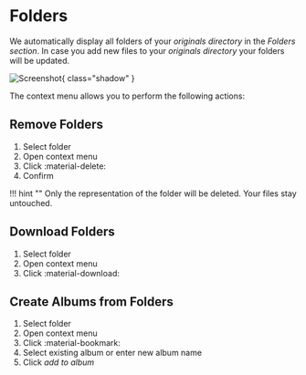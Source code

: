 # Folders #
We automatically display all folders of your *originals directory* in the *Folders section*.
In case you add new files to your *originals directory* your folders will be updated.

![Screenshot](img/folders-1.png){ class="shadow" }

The context menu allows you to perform the following actions:

## Remove Folders ##
1. Select folder
2. Open context menu
3. Click :material-delete:
4. Confirm

!!! hint ""
    Only the representation of the folder will be deleted. Your files stay untouched.

## Download Folders ##
1. Select folder
2. Open context menu
3. Click :material-download:

## Create Albums from Folders ##
1. Select folder
2. Open context menu
3. Click :material-bookmark:
4. Select existing album or enter new album name
5. Click *add to album*
